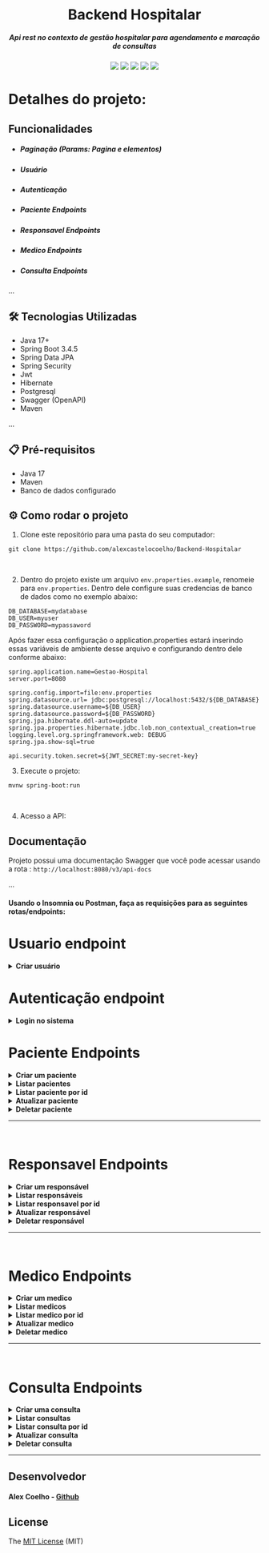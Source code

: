 <h1 align="center">Backend Hospitalar</h1>

<h5 align="center">
  Api rest no contexto de gestão hospitalar para agendamento e marcação de consultas
</h5>
<p align="center"> 
  <img src="https://img.shields.io/badge/Java-ED8B00?style=for-the-badge&logo=java&logoColor=white"/> 
 <img src="https://img.shields.io/badge/Spring-6DB33F?style=for-the-badge&logo=spring&logoColor=white"/>
 <img src="https://img.shields.io/badge/PostgreSQL-316192?style=for-the-badge&logo=postgresql&logoColor=white"/> 
 <img src="http://img.shields.io/static/v1?label=STATUS&message=EM%20DESENVOLVIMENTO&color=RED&style=for-the-badge"/>
 <img src="http://img.shields.io/static/v1?label=License&message=MIT&color=green&style=for-the-badge"/>
  </p>



# Detalhes do projeto:

## Funcionalidades
  - ##### Paginação (Params: Pagina e elementos)  
  - ##### Usuário
  - ##### Autenticação
  - ##### Paciente Endpoints
  - ##### Responsavel Endpoints
  - ##### Medico Endpoints
  - ##### Consulta Endpoints
  

   
...
## 🛠️ Tecnologias Utilizadas

- Java 17+
- Spring Boot 3.4.5
- Spring Data JPA
- Spring Security
- Jwt
- Hibernate
- Postgresql
- Swagger (OpenAPI)
- Maven 

...

## 📋 Pré-requisitos

- Java 17
- Maven 
- Banco de dados configurado 


## ⚙️ Como rodar o projeto

1. Clone este repositório para uma pasta do seu computador:


`git clone https://github.com/alexcastelocoelho/Backend-Hospitalar`


<br>

2. Dentro do projeto existe um arquivo `env.properties.example`, renomeie para `env.properties`. Dentro dele configure suas credencias de banco de dados como no exemplo abaixo:

```
DB_DATABASE=mydatabase
DB_USER=myuser
DB_PASSWORD=mypassaword
```
Após fazer essa configuração o application.properties estará inserindo essas variáveis de ambiente desse arquivo e configurando dentro dele conforme abaixo:
<br>

```
spring.application.name=Gestao-Hospital
server.port=8080

spring.config.import=file:env.properties
spring.datasource.url= jdbc:postgresql://localhost:5432/${DB_DATABASE}
spring.datasource.username=${DB_USER}
spring.datasource.password=${DB_PASSWORD}
spring.jpa.hibernate.ddl-auto=update
spring.jpa.properties.hibernate.jdbc.lob.non_contextual_creation=true
logging.level.org.springframework.web: DEBUG
spring.jpa.show-sql=true

api.security.token.secret=${JWT_SECRET:my-secret-key}
```

3. Execute o projeto:


`mvnw spring-boot:run`

<br>

4. Acesso a API:


## Documentação


Projeto possui uma documentação Swagger que você pode acessar usando a rota
: 
`http://localhost:8080/v3/api-docs`


...

#### Usando o Insomnia ou Postman, faça as requisições para as seguintes rotas/endpoints:



#  Usuario endpoint
<details> <summary><strong> Criar usuário</strong></summary>
<br>

`POST`  

```
http://localhost:8080/auth/registro
```

Restrições para os campos 
- Informar um email valido
- Senha precisa ter pelo menos 6 digitos
- Informar a role do usuario  
roles permitidas[ADMIN, ATENDENTE, MEDICO, PACIENTE])



### Exemplo  requisição

```
{
    "email": "augustoJosue@gmail.com",
    "senha": "209_@ty",
    "role": "ADMIN"
}
```

`Status Code: 200 OK`   
Usuário cadastrado com sucesso

<br>

`Status Code: 400 Bad Request`
```
{
	"httpStatus": "BAD_REQUEST",
	"message": "Informe um e-mail valido",
	"path": "/auth/registro",
	"api": "register",
	"timestamp": "2025-06-18T23:39:07.9691212-03:00"
}
```

`Status Code: 409 Conflict`
```
{
	"httpStatus": "CONFLICT",
	"message": "Email já registrado no sistema",
	"path": "/auth/registro",
	"api": "register",
	"timestamp": "2025-06-18T23:54:24.2435107-03:00"
}
```

</details>


#  Autenticação endpoint
<details> <summary><strong>Login no sistema</strong></summary>

`POST`  

```
http://localhost:8080/auth/login
```

Restrições para os campos 
- Informar o email cadastrado
- Informar sua senha cadastrada



### Exemplo  requisição

```
{
    "email": "augustoJosue@gmail.com",
    "senha": "209_@ty",
   
}
```
<br>

`Status Code: 200 OK`
```
 {
	"token": "eyJhbGciOiJIUzI1NiIsInR5cCI6IkpXVCJ9.eyJpc3MiOiJnZXN0YW8taG9zcGl0YWwiLCJzdWIiOiJhdWd1c3RvSm9zdXNAZ21haWwuY29tYSIsImV4cCI6MTc1MDMwOTYzMH0.0GW6UEa5ngntv9hPMxQfFLUE0QDEnkC5ZeHj7bzxUnc"
}
```  
### OBS: Esse é o token que você deve copiar e colar nos Cabeçalhos das requisições

<br>


`Status Code: 403 Forbidden`  
Senha ou email incorreto, verificar e fazer uma nova requisição

<br>


</details>



#  Paciente Endpoints

<details> <summary><strong>Criar um paciente</strong></summary>

#### Usuários com role ADMIN ou ATENDENTE podem criar paciente

`POST`

```
http://localhost:8080/paciente
```
Restrições para os campos 
- Nome precisa ter pelo menos 3 caracteres
- Idade minima do paciente precisa ser 3 anos
- Informar um cpf valido(somente os numeros)
- dataNascimento precisa está no padrão (dd/MM/yyyy)
- Contato precisa ter o ddd junto com o número 
- Endereço precisa ter pelo menos 8 caracteres



### Exemplo  requisição

```
{
        "nome": "Joao Pereira",
        "idade": 17,
        "cpf": "63068188040",
        "dataNascimento": "12/04/2002",
        "contato": "91983299350",
        "endereco": "Rua oliveira bela"
}
```

...

`Status Code: 201 Created`

```
{
    	"id": "e7fcbb3b-0ba6-40b8-a681-0ce984a72f40",
        "nome": "Joao Pereira",
        "idade": 17,
        "cpf": "630.681.880-40",
        "dataNascimento": "12/04/2002",
        "contato": "91983299350",
        "endereco": "Rua oliveira bela",
        "consultas": []
}
```

...

`Status Code: 400 Bad Request`  
Obs: No atributo message ira aparecer o motivo do erro, como no exemplo

```

{
    "httpStatus": "BAD_REQUEST",
    "message": "Cpf invalido, verifique, por gentileza",
    "path": "/paciente",
    "api": "criarPaciente",
    "timestamp": "2025-06-17T15:59:48.5983918-03:00"
}
```
...

`Status Code: 409 Conflict`

```
{

    "httpStatus": "CONFLICT",
    "message": "Cpf já registrado no sistema",
    "path": "/paciente",
    "api": "criarPaciente",
    "timestamp": "2025-06-17T16:09:10.1794329-03:00"
}
```
</details>





<details> <summary><strong>Listar pacientes</strong></summary>
  
#### Usuários com role ADMIN, ATENDENTE ou MEDICO podem listar pacientes

`GET`

```
http://localhost:8080/paciente
```

...

`Status Code: 200 OK`

```
{
	"content": [
		{
			"id": "446ba4ab-293a-4389-bf6f-ec296b752af3",
			"nome": "Joao Pereira",
			"idade": 3,
			"cpf": "630.681.880-40",
			"dataNascimento": "12/04/2002",
			"contato": "91983299350",
			"endereco": "Rua oliveira bela",
			"consultas": []
		},
		{
			"id": "4a27b3c0-4fdd-4281-994a-0b50245b8e78",
			"nome": "Leandro gomes",
			"idade": 20,
			"cpf": "477.184.090-31",
			"dataNascimento": "21/08/2010",
			"contato": "91923657896",
			"endereco": "Rua paes de sousa",
			"consultas": []
		}
	],
	"pageable": {
		"pageNumber": 0,
		"pageSize": 10,
		"sort": {
			"empty": false,
			"unsorted": false,
			"sorted": true
		},
		"offset": 0,
		"paged": true,
		"unpaged": false
	},
	"last": true,
	"totalPages": 1,
	"totalElements": 2,
	"size": 10,
	"number": 0,
	"sort": {
		"empty": false,
		"unsorted": false,
		"sorted": true
	},
	"first": true,
	"numberOfElements": 2,
	"empty": false
}
```

...

</details>


<details> <summary><strong>Listar paciente por id</strong></summary>

#### Usuários com role ADMIN, ATENDENTE, MEDICO ou PACIENTE pode listar um paciente

`GET`

```
http://localhost:8080/paciente/id
```

...

`Status Code: 200 OK`

```
{
	"id": "7d635ab6-ca24-484d-bffd-6b1dad1c8b18",
	"nome": "Leandro gomes",
	"idade": 20,
	"cpf": "477.184.090-31",
	"dataNascimento": "21/08/2010",
	"contato": "91923657896",
	"endereco": "Rua paes de sousa",
	"consultas": []
}
```

...

`Status Code: 404 Not Found`

```
{
	"httpStatus": "NOT_FOUND",
	"message": "Paciente não localizado",
	"path": "/paciente/7d635ab6-ca24-484d-bffd-6b1dad1c8b17",
	"api": "listarUmPaciente",
	"timestamp": "2025-06-17T23:13:01.4678098-03:00"
}
```

`Status Code: 400 Bad Request`

```
{
	"httpStatus": "BAD_REQUEST",
	"message": "Valor do id invalido ou longo demais, verifique",
	"path": "/paciente/7d635ab6-ca24-484d-bffd-6b1dad1c8b17ss",
	"api": "listarUmPaciente",
	"timestamp": "2025-06-17T23:13:30.3790446-03:00"
}
```
</details>


<details> <summary><strong>Atualizar paciente</strong></summary>

#### Usuários com role ADMIN ou ATENDENTE podem atualizar paciente 

`PATCH`

```
http://localhost:8080/paciente/id
```
campos que podem ser atualizados
- Nome
- idade
- contato
- endereco
```
{    	
    "nome": "Leandro gomes",
    "idade": 20,				
    "contato": "91923657896",
    "endereco": "Rua paes de sousa "
    
}
```

`Status Code: 204 No Content`  
Indica que foi atualizado com sucesso
<br>
<br>
<br>

`Status Code: 404 Not Found`

```
{
	"httpStatus": "NOT_FOUND",
	"message": "Paciente não localizado",
	"path": "/paciente/7d635ab6-ca24-484d-bffd-6b1dad1c8b17",
	"api": "listarUmPaciente",
	"timestamp": "2025-06-17T23:13:01.4678098-03:00"
}
```

`Status Code: 400 Bad Request`

```
{
	"httpStatus": "BAD_REQUEST",
	"message": "Valor do id invalido ou longo demais, verifique",
	"path": "/paciente/7d635ab6-ca24-484d-bffd-6b1dad1c8b17ss",
	"api": "listarUmPaciente",
	"timestamp": "2025-06-17T23:13:30.3790446-03:00"
}
```

</details>



<details> <summary><strong>Deletar paciente</strong></summary>

#### Somente usuario com role ADMIN pode deletar paciente 

`DELETE`

```
http://localhost:8080/paciente/id
```

`Status Code: 204 No Content`  
Indica que foi deletado com sucesso
<br>
<br>

`Status Code: 404 Not Found`

```
{
	"httpStatus": "NOT_FOUND",
	"message": "Paciente não localizado",
	"path": "/paciente/7d635ab6-ca24-484d-bffd-6b1dad1c8b17",
	"api": "listarUmPaciente",
	"timestamp": "2025-06-17T23:13:01.4678098-03:00"
}
```

`Status Code: 400 Bad Request`

```
{
	"httpStatus": "BAD_REQUEST",
	"message": "Valor do id invalido ou longo demais, verifique",
	"path": "/paciente/7d635ab6-ca24-484d-bffd-6b1dad1c8b17ss",
	"api": "listarUmPaciente",
	"timestamp": "2025-06-17T23:13:30.3790446-03:00"
}
```


</details>



---
<br>

#  Responsavel Endpoints
<details> <summary><strong>Criar um responsável</strong></summary>
  
#### Usuários com role ADMIN ou ATENDENTE podem criar um responsável

`POST`

```
http://localhost:8080/responsavel
```
Restrições para os campos 
- Nome precisa ter pelo menos 3 caracteres
- Informar um cpf valido(somente os numeros)
- dataNascimento precisa está no padrão (dd/MM/yyyy)
- informar o parentesco com o paciente  
 Opções permitidas
[ PAI,
    MAE,
    CONJUGE,
    COMPANHEIRO,
    FILHO,
    IRMAO,
    AVO,
    TUTOR_LEGAL,
    OUTRO]

- Contato precisa ter o ddd junto com o número 
- Endereço precisa ter pelo menos 8 caracteres



### Exemplo  requisição

```
{
	        
         "nome": "Rayssa gomes",
	
         "cpf": "21430262001",
	
         "dataNascimento": "08/04/2002",
					
        "parentesco": "IRMAO",

         "contato": "11935678642",
	
         "endereco": "Rua do congo"

}
```

...

`Status Code: 201 Created`

```
{
	"id": "bfe0bccb-25de-4e39-9bd0-808739c7e7d6",
	"nome": "Rayssa gomes",
	"cpf": "214.302.620-01",
	"dataNascimento": "08/04/2002",
	"parentesco": "IRMAO",
	"contato": "11935678642",
	"endereco": "Rua do congo"
}
```

...

`Status Code: 400 Bad Request`  
Obs: No atributo message ira aparecer o motivo do erro, como no exemplo

```
{
	"httpStatus": "BAD_REQUEST",
	"message": "Formato ou valores informados incorretos, verifique",
	"path": "/responsavel",
	"api": "criarResponsavelPaciente",
	"timestamp": "2025-06-17T23:36:49.9814071-03:00"
}
```
...

`Status Code: 409 Conflict`

```
{

    "httpStatus": "CONFLICT",
    "message": "Cpf já registrado no sistema",
    "path": "/paciente",
    "api": "criarPaciente",
    "timestamp": "2025-06-17T16:09:10.1794329-03:00"
}
```

</details>


<details> <summary><strong>Listar responsáveis</strong></summary>

#### Usuários com role ADMIN, ATENDENTE OU MEDICO podem listar os responsáveis

`GET`

```
http://localhost:8080/responsavel
```

...

`Status Code: 200 OK`

```
{
	"content": [
		{
			"id": "3c9c37e1-e35b-47f8-bb20-00c0889ca35c",
			"nome": "Aline gomes",
			"cpf": "304.740.810-60",
			"dataNascimento": "15/06/1980",
			"parentesco": "MAE",
			"contato": "11935678642",
			"endereco": "Rua dos santos drumonde"
		}
	],
	"pageable": {
		"pageNumber": 0,
		"pageSize": 10,
		"sort": {
			"empty": false,
			"sorted": true,
			"unsorted": false
		},
		"offset": 0,
		"paged": true,
		"unpaged": false
	},
	"totalElements": 1,
	"totalPages": 1,
	"last": true,
	"size": 10,
	"number": 0,
	"sort": {
		"empty": false,
		"sorted": true,
		"unsorted": false
	},
	"first": true,
	"numberOfElements": 1,
	"empty": false
}
```



</details>

<details> <summary><strong>Listar responsavel por id </strong></summary>


#### Usuários com role ADMIN, ATENDENTE, MEDICO ou PACIENTE podem listar um responsável 

`GET`

```
http://localhost:8080/responsavel/id
```

...

`Status Code: 200 OK`

```
{
	"id": "3c9c37e1-e35b-47f8-bb20-00c0889ca35c",
	"nome": "Aline gomes",
	"cpf": "304.740.810-60",
	"dataNascimento": "15/06/1980",
	"parentesco": "MAE",
	"contato": "11935678642",
	"endereco": "Rua dos santos drumonde"
}
```

...

`Status Code: 404 Not Found`

```
{
	"httpStatus": "NOT_FOUND",
	"message": "Responsavel não localizado",
	"path": "/responsavel/3c9c37e1-e35b-47f8-bb20-00c0889ca35a",
	"api": "listarUmResponsavelPaciente",
	"timestamp": "2025-06-17T23:40:48.6991833-03:00"
}
```

`Status Code: 400 Bad Request`

```
{
	"httpStatus": "BAD_REQUEST",
	"message": "Valor do id invalido ou longo demais, verifique",
	"path": "/responsavel/3c9c37e1-e35b-47f8-bb20-00c0889sca35a",
	"api": "listarUmResponsavelPaciente",
	"timestamp": "2025-06-17T23:41:04.8208872-03:00"
}
```
</details>


<details> <summary><strong>Atualizar responsável </strong></summary>

#### Usuários com role ADMIN, ATENDENTE OU MEDICO podem atualizar responsável 

`PATCH`

```
http://localhost:8080/responsavel/id
```

campos que podem ser atualizados
- Nome
- Contato
- Endereco

### Exemplo requisição

```
{		
		
	"endereco": "passsagem Assis de sousa franco"	
	
}
```

`Status Code: 204 No Content`  
Atualizado com sucesso
<br>
<br>


`Status Code: 404 Not Found`

```
{
	"httpStatus": "NOT_FOUND",
	"message": "Responsavel não localizado",
	"path": "/responsavel/3c9c37e1-e35b-47f8-bb20-00c0889ca35a",
	"api": "atualizarResponsavelPaciente",
	"timestamp": "2025-06-17T23:46:12.186425-03:00"
}
```

`Status Code: 400 Bad Request`

```
{
	"httpStatus": "BAD_REQUEST",
	"message": "Valor do id invalido ou longo demais, verifique",
	"path": "/responsavel/3c9c37e1-e35b-47f8-bb20-00ac0889ca35a",
	"api": "atualizarResponsavelPaciente",
	"timestamp": "2025-06-17T23:46:22.6848884-03:00"
}

```

</details>


<details> <summary><strong>Deletar responsável </strong></summary>


#### Somente usuario com role ADMIN pode deletar responsável

`DELETE`

```
http://localhost:8080/responsavel/id
```

`Status Code: 204 No Content`  
Deletado com sucesso
<br>
<br>

`Status Code: 404 Not Found`

```
{
	"httpStatus": "NOT_FOUND",
	"message": "Paciente não localizado",
	"path": "/paciente/7d635ab6-ca24-484d-bffd-6b1dad1c8b17",
	"api": "listarUmPaciente",
	"timestamp": "2025-06-17T23:13:01.4678098-03:00"
}
```

`Status Code: 400 Bad Request`

```
{
	"httpStatus": "BAD_REQUEST",
	"message": "Valor do id invalido ou longo demais, verifique",
	"path": "/paciente/7d635ab6-ca24-484d-bffd-6b1dad1c8b17ss",
	"api": "listarUmPaciente",
	"timestamp": "2025-06-17T23:13:30.3790446-03:00"
}
```

</details>


---
<br>

#  Medico Endpoints


<details> <summary><strong>Criar um medico </strong></summary>
  
#### Usuários com role ADMIN ou ATENDENTE podem criar um medico
`POST`

```
http://localhost:8080/medico
```
Restrições para os campos 
- Nome precisa ter pelo menos 3 caracteres
- Informar o conselho/CRM medico formatado
- Informar um cpf valido(somente os numeros)
- Contato precisa ter o ddd junto com o número
- Endereço precisa ter pelo menos 8 caracteres
- Precisa informar um e-mail valido
 



### Exemplo  requisição

```
{
	"nome": "Lucas Silva",
	"numeroConselho": "CRM-MA 457689",
	"cpf": "24298017010",
	"contato": "98925786491",
	"endereco": "passagem porto franco",
	"email": "Lucas@gmail.com"
	
}
```

...

`Status Code: 201 Created`

```
{
	"id": "358f3666-98c8-461c-bb62-4cd0cecb1a01",
	"nome": "Lucas Silva",
	"numeroConselho": "CRM-MA 457689",
	"cpf": "242.980.170-10",
	"contato": "98925786491",
	"endereco": "passagem porto franco",
	"email": "Lucas@gmail.com",
	"consultas": []
}
```

...

`Status Code: 400 Bad Request`  
Obs: No atributo message ira aparecer o motivo do erro, como no exemplo

```
{
	"httpStatus": "BAD_REQUEST",
	"message": "informe um email valido",
	"path": "/medico",
	"api": "criarMedico",
	"timestamp": "2025-06-18T00:02:10.3589065-03:00"
}
```
...

`Status Code: 409 Conflict`

```
{
	"httpStatus": "CONFLICT",
	"message": "Cpf já registrado no sistema",
	"path": "/medico",
	"api": "criarMedico",
	"timestamp": "2025-06-18T00:02:36.9777904-03:00"
}
```

</details>

<details> <summary><strong>Listar medicos </strong></summary>
  
#### Usuários com role ADMIN ou ATENDENTE podem listar os medicos

`GET`

```
http://localhost:8080/medico
```

...

`Status Code: 200 OK`

```
{
	"content": [
		{
			"id": "93119e99-4b86-4548-9b2d-d1cf87593e8b",
			"nome": "Adriano Almeida",
			"numeroConselho": "CRM-PA 457689",
			"cpf": "017.650.960-73",
			"contato": "91934658792",
			"endereco": "Rua dos assis",
			"email": "meidaJunior@gmail.com",
			"consultas": []
		},
		{
			"id": "ebdb0056-bfae-43c5-99a6-420793cc29d4",
			"nome": "Lucas Silva",
			"numeroConselho": "CRM-MA 457689",
			"cpf": "242.980.170-10",
			"contato": "98925786491",
			"endereco": "passagem porto franco",
			"email": "Lucas@gmail.com",
			"consultas": []
		}
	],
	"pageable": {
		"pageNumber": 0,
		"pageSize": 10,
		"sort": {
			"empty": false,
			"sorted": true,
			"unsorted": false
		},
		"offset": 0,
		"paged": true,
		"unpaged": false
	},
	"totalElements": 2,
	"totalPages": 1,
	"last": true,
	"size": 10,
	"number": 0,
	"sort": {
		"empty": false,
		"sorted": true,
		"unsorted": false
	},
	"first": true,
	"numberOfElements": 2,
	"empty": false
}
```

</details>


<details> <summary><strong> Listar medico por id</strong></summary>

#### Usuários com role ADMIN, ATENDENTE OU MEDICO podem listar um medico

`GET`

```
http://localhost:8080/medico/id
```

...

`Status Code: 200 OK`

```
{
	"id": "93119e99-4b86-4548-9b2d-d1cf87593e8b",
	"nome": "Adriano Almeida",
	"numeroConselho": "CRM-PA 457689",
	"cpf": "017.650.960-73",
	"contato": "91934658792",
	"endereco": "Rua dos assis",
	"email": "meidaJunior@gmail.com",
	"consultas": []
}
```

...

`Status Code: 404 Not Found`

```
{
	"httpStatus": "NOT_FOUND",
	"message": "Medico não localizado",
	"path": "/medico/93119e99-4b86-4548-9b2d-d1cf87593e8a",
	"api": "listarUmMedico",
	"timestamp": "2025-06-18T00:10:44.1230536-03:00"
}
```

`Status Code: 400 Bad Request`

```
{
	"httpStatus": "BAD_REQUEST",
	"message": "Valor do id invalido ou longo demais, verifique",
	"path": "/medico/93119e99-4b86-4548-9b2d-d1cf8759a3e8a",
	"api": "listarUmMedico",
	"timestamp": "2025-06-18T00:11:00.6751327-03:00"
}
```

</details>

<details> <summary><strong>Atualizar medico </strong></summary>

#### Usuários com role ADMIN, ATENDENTE OU MEDICO podem atualizar um medico

`PATCH`

```
http://localhost:8080/medico/id
```

campos que podem ser atualizados
- Nome
- Contato
- Endereço
- Email

### Exemplo requisição

```
{		
		
	"endereco": "Rua dos pariquis"	
    "email: "Lucastuyr@gmail.com"
	
}
```

`Status Code: 204 No Content`  
Atualizado com sucesso
<br>
<br>


`Status Code: 404 Not Found`

```
{
	"httpStatus": "NOT_FOUND",
	"message": "Medico não localizado",
	"path": "/medico/93119e99-4b86-4548-9b2d-d1cf87593e8a",
	"api": "atualizarMedico",
	"timestamp": "2025-06-18T00:14:13.1946737-03:00"
}
```

`Status Code: 400 Bad Request`

```
{
	"httpStatus": "BAD_REQUEST",
	"message": "Valor do id invalido ou longo demais, verifique",
	"path": "/medico/93119e99-4b86-4548-9b2d-d1cf87593e8as",
	"api": "atualizarMedico",
	"timestamp": "2025-06-18T00:14:24.4407959-03:00"
}

```

</details>



<details> <summary><strong>Deletar medico </strong></summary>
  
#### Somente usuario com role ADMIN pode deletar um medico

`DELETE`

```
http://localhost:8080/medico/id
```

`Status Code: 204 No Content`  
Deletado com sucesso
<br>
<br>

`Status Code: 404 Not Found`

```
{
	"httpStatus": "NOT_FOUND",
	"message": "Medico não localizado",
	"path": "/medico/ebdb0056-bfae-43c5-99a6-420793cc29d1",
	"api": "deletarMedico",
	"timestamp": "2025-06-18T00:15:58.179216-03:00"
}
```

`Status Code: 400 Bad Request`

```
{
	"httpStatus": "BAD_REQUEST",
	"message": "Valor do id invalido ou longo demais, verifique",
	"path": "/medico/ebdb0056-bfae-43c5-99a6-420793cc29d1s",
	"api": "deletarMedico",
	"timestamp": "2025-06-18T00:16:19.5245882-03:00"
}
```

</details>

---
<br>



#  Consulta Endpoints

<details> <summary><strong> Criar uma consulta</strong></summary>

#### Usuários com role ADMIN ou ATENDENTE podem criar uma consulta

`POST`

```
http://localhost:8080/consulta
```
Restrições para os campos 
- Data da consulta precisa está no padrão  (dd/MM/yyyy)
- Hora da consulta precisa ser passada no padrão ("HH:mm")
- Informar o paciente da consulta passando o id
- Informar o medico da consulta passando o id
- Status da consulta pode ser [AGENDADA, CONFIRMADA, CANCELADA, CONCLUIDA]
 

### Exemplo  requisição

```
{
	"dataConsulta": "19/06/2025",
	"horaConsulta": "00:00",
	"paciente": {"id": "55cbc01c-cffa-4622-b6f0-90e1aea05e5c"},
	"medico": {"id": "93119e99-4b86-4548-9b2d-d1cf87593e8b"},
	"status": "CANCELADA"
	
}
```

...

`Status Code: 201 Created`

```
{
	"id": "c09874ab-378f-40e3-85c2-4f0075c2dcd6",
	"dataConsulta": "19/06/2025",
	"horaConsulta": "00:00",
	"status": "CANCELADA"
}
```

...

`Status Code: 400 Bad Request`  
Obs: No atributo message ira aparecer o motivo do erro, como no exemplo

```
{
	"httpStatus": "BAD_REQUEST",
	"message": "Formato ou valores informados incorretos, verifique",
	"path": "/consulta",
	"api": "criarConsulta",
	"timestamp": "2025-06-18T00:29:15.5796927-03:00"
}
```
...

`Status Code: 500 Internal Server Error`  
Obs: Principal causa é se for passado medico ou paciente que não existe no banco

```
{
	"timestamp": "2025-06-18T03:29:42.978+00:00",
	"status": 500,
	"error": "Internal Server Error",
	"path": "/consulta"
}
```

</details>


<details> <summary><strong>Listar consultas </strong></summary>
 
#### Usuários com role ADMIN, ATENDENTE OU MEDICO podem listar as consultas

`GET`

```
http://localhost:8080/consulta
```

...

`Status Code: 200 OK`

```
{
	"content": [
		{
			"id": "c0768c7f-a47c-490f-8211-30b4c374f107",
			"dataConsulta": "25/06/2025",
			"horaConsulta": "15:35",
			"status": "AGENDADA"
		},
		{
			"id": "9fa910fe-cd21-4204-95e9-942282d1ddec",
			"dataConsulta": "10/07/2025",
			"horaConsulta": "15:35",
			"status": "CONFIRMADA"
		}
	],
	"pageable": {
		"pageNumber": 0,
		"pageSize": 10,
		"sort": {
			"empty": false,
			"sorted": true,
			"unsorted": false
		},
		"offset": 0,
		"paged": true,
		"unpaged": false
	},
	"totalElements": 2,
	"totalPages": 1,
	"last": true,
	"size": 10,
	"number": 0,
	"sort": {
		"empty": false,
		"sorted": true,
		"unsorted": false
	},
	"first": true,
	"numberOfElements": 2,
	"empty": false
}
```

</details>


<details> <summary><strong> Listar consulta por id </strong></summary>
  
#### Usuários com role ADMIN, ATENDENTE, MEDICO ou PACIENTE podem listar uma consulta 

`GET`

```
http://localhost:8080/consulta
```

...

`Status Code: 200 OK`

```
{
	"id": "c0768c7f-a47c-490f-8211-30b4c374f107",
	"dataConsulta": "25/06/2025",
	"horaConsulta": "15:35",
	"status": "AGENDADA"
}
```

...

`Status Code: 404 Not Found`

```
{
        "httpStatus": "NOT_FOUND",
        "message": "Consulta não localizado",
        "path": "/consulta/c0768c7f-a47c-490f-8211-30b4c374f106",
        "api": "listarUmaConsulta",
        "timestamp": "2025-06-18T00:34:38.9168777-03:00"
}
```

`Status Code: 400 Bad Request`

```
{
	"httpStatus": "BAD_REQUEST",
	"message": "Valor do id invalido ou longo demais, verifique",
	"path": "/consulta/c0768c7f-a47c-490f-8211-30b4c374f106s",
	"api": "listarUmaConsulta",
	"timestamp": "2025-06-18T00:35:08.9356716-03:00"
}
```

</details>

<details> <summary><strong>Atualizar consulta </strong></summary>
  
#### Usuários com role ADMIN, ATENDENTE, MEDICO ou PACIENTE podem atualizar uma consulta 

`PATCH`

```
http://localhost:8080/medico/id
```

campos que podem ser atualizados
- dataConsulta
- horaConsulta
- Medico
- Status

### Exemplo requisição

```
{		

    "dataConsulta": "30/08/2025",

    "horaConsulta": "16:25",	

    "status": "CONFIRMADA"
	
}
```

`Status Code: 204 No Content`  
Atualizado com sucesso
<br>
<br>


`Status Code: 404 Not Found`

```
{
	"httpStatus": "NOT_FOUND",
	"message": "Consulta não localizada",
	"path": "/consulta/c0768c7f-a47c-490f-8211-30b4c374f10a",
	"api": "atualizarConsulta",
	"timestamp": "2025-06-18T00:37:53.1894823-03:00"
}
```

`Status Code: 400 Bad Request`

```
{   
    "httpStatus": "BAD_REQUEST",
    "message": "Valor do id invalido ou longo demais, verifique",
    "path": "/consulta/c0768c7f-a47c-490f-8211-30b4c374f10aa",
    "api": "atualizarConsulta",
    "timestamp": "2025-06-18T00:38:15.170081-03:00"
}

```

</details>

<details> <summary><strong>Deletar consulta </strong></summary>

#### Somente usuario com role ADMIN pode deletar consulta 

`DELETE`

```
http://localhost:8080/consulta/id
```

`Status Code: 204 No Content`  
Deletado com sucesso
<br>
<br>

`Status Code: 404 Not Found`

```
{
	"httpStatus": "NOT_FOUND",
	"message": "Consulta não localizada",
	"path": "/consulta/e43a1646-b366-4a7c-acce-7d6b2d6be14",
	"api": "deletarConsulta",
	"timestamp": "2025-06-18T00:39:08.0149527-03:00
}
```

`Status Code: 400 Bad Request`

```
{
	"httpStatus": "BAD_REQUEST",
	"message": "Valor do id invalido ou longo demais, verifique",
	"path": "/consulta/e43a1646-b366-4a7c-acce-7d6b2d6be141s243",
	"api": "deletarConsulta",
	"timestamp": "2025-06-18T00:39:42.3648947-03:00"
}
```


</details>



---





## Desenvolvedor

#### Alex Coelho - [Github](https://github.com/alexcastelocoelho)


## License
The [MIT License](https://opensource.org/licenses/MIT) (MIT)
